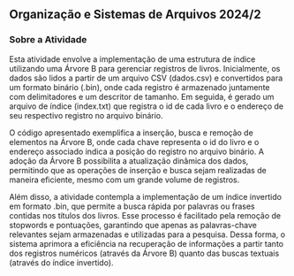 <h2>Organização e Sistemas de Arquivos 2024/2</h2>

<h3>Sobre a Atividade</h3>
Esta atividade envolve a implementação de uma estrutura de índice utilizando uma Árvore B para gerenciar registros de livros. Inicialmente, os dados são lidos a partir de um arquivo CSV (dados.csv) e convertidos para um formato binário (.bin), onde cada registro é armazenado juntamente com delimitadores e um descritor de tamanho. Em seguida, é gerado um arquivo de índice (index.txt) que registra o id de cada livro e o endereço de seu respectivo registro no arquivo binário.

O código apresentado exemplifica a inserção, busca e remoção de elementos na Árvore B, onde cada chave representa o id do livro e o endereço associado indica a posição do registro no arquivo binário. A adoção da Árvore B possibilita a atualização dinâmica dos dados, permitindo que as operações de inserção e busca sejam realizadas de maneira eficiente, mesmo com um grande volume de registros.

Além disso, a atividade contempla a implementação de um índice invertido em formato .bin, que permite a busca rápida por palavras ou frases contidas nos títulos dos livros. Esse processo é facilitado pela remoção de stopwords e pontuações, garantindo que apenas as palavras-chave relevantes sejam armazenadas e utilizadas para a pesquisa. Dessa forma, o sistema aprimora a eficiência na recuperação de informações a partir tanto dos registros numéricos (através da Árvore B) quanto das buscas textuais (através do índice invertido).
